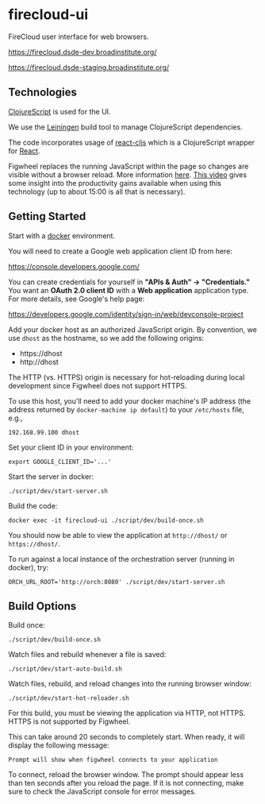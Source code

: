 # firecloud-ui

FireCloud user interface for web browsers.

https://firecloud.dsde-dev.broadinstitute.org/

https://firecloud.dsde-staging.broadinstitute.org/

## Technologies

[ClojureScript](https://github.com/clojure/clojurescript) is used for the UI.

We use the [Leiningen](http://leiningen.org/) build tool to manage ClojureScript dependencies.

The code incorporates usage of [react-cljs](https://github.com/dmohs/react-cljs) which is 
a ClojureScript wrapper for [React](https://facebook.github.io/react/).

Figwheel replaces the running JavaScript within the page so changes are visible without a browser reload. More information [here](https://github.com/bhauman/lein-figwheel). [This video](https://www.youtube.com/watch?v=j-kj2qwJa_E) gives some insight into the productivity gains available when using this technology (up to about 15:00 is all that is necessary).

## Getting Started

Start with a [docker](https://www.docker.com/) environment.

You will need to create a Google web application client ID from here:

https://console.developers.google.com/

You can create credentials for yourself in **"APIs & Auth" -> "Credentials."** You want an **OAuth 2.0 client ID** with a **Web application** application type. For more details, see Google's help page:

https://developers.google.com/identity/sign-in/web/devconsole-project

Add your docker host as an authorized JavaScript origin. By convention, we use `dhost` as the hostname, so we add the following origins:
- https://dhost
- http://dhost

The HTTP (vs. HTTPS) origin is necessary for hot-reloading during local development since Figwheel does not support HTTPS.

To use this host, you'll need to add your docker machine's IP address (the address returned by `docker-machine ip default`) to your `/etc/hosts` file, e.g.,
```
192.168.99.100 dhost
```

Set your client ID in your environment:
```
export GOOGLE_CLIENT_ID='...'
```

Start the server in docker:
```
./script/dev/start-server.sh
```

Build the code:

```
docker exec -it firecloud-ui ./script/dev/build-once.sh
```

You should now be able to view the application at `http://dhost/` or `https://dhost/`.

To run against a local instance of the orchestration server (running in docker), try:
```
ORCH_URL_ROOT='http://orch:8080' ./script/dev/start-server.sh
```

## Build Options

Build once:
```
./script/dev/build-once.sh
```

Watch files and rebuild whenever a file is saved:
```
./script/dev/start-auto-build.sh
```

Watch files, rebuild, and reload changes into the running browser window:
```
./script/dev/start-hot-reloader.sh
```

For this build, you must be viewing the application via HTTP, not HTTPS. HTTPS is not supported by Figwheel.

This can take around 20 seconds to completely start. When ready, it will display the following message:
```
Prompt will show when figwheel connects to your application
```

To connect, reload the browser window. The prompt should appear less than ten seconds after you reload the page. If it is not connecting, make sure to check the JavaScript console for error messages.

